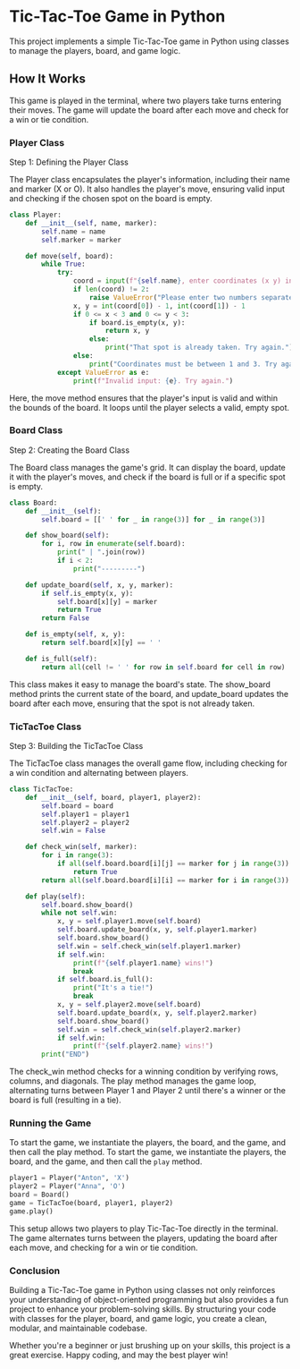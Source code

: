 
# Tic-Tac-Toe Game in Python

This project implements a simple Tic-Tac-Toe game in Python using classes to manage the players, board, and game logic.

## How It Works

This game is played in the terminal, where two players take turns entering their moves. The game will update the board after each move and check for a win or tie condition.

### Player Class
Step 1: Defining the Player Class

The Player class encapsulates the player's information, including their name and marker (X or O). It also handles the player's move, ensuring valid input and checking if the chosen spot on the board is empty.

```python
class Player:
    def __init__(self, name, marker):
        self.name = name
        self.marker = marker

    def move(self, board):
        while True:
            try:
                coord = input(f"{self.name}, enter coordinates (x y) in the range 1-3: ").split()
                if len(coord) != 2:
                    raise ValueError("Please enter two numbers separated by a space.")
                x, y = int(coord[0]) - 1, int(coord[1]) - 1
                if 0 <= x < 3 and 0 <= y < 3:
                    if board.is_empty(x, y):
                        return x, y
                    else:
                        print("That spot is already taken. Try again.")
                else:
                    print("Coordinates must be between 1 and 3. Try again.")
            except ValueError as e:
                print(f"Invalid input: {e}. Try again.")
```
Here, the move method ensures that the player's input is valid and within the bounds of the board. It loops until the player selects a valid, empty spot.


### Board Class
Step 2: Creating the Board Class

The Board class manages the game's grid. It can display the board, update it with the player's moves, and check if the board is full or if a specific spot is empty.

```python
class Board:
    def __init__(self):
        self.board = [[' ' for _ in range(3)] for _ in range(3)]

    def show_board(self):
        for i, row in enumerate(self.board):
            print(" | ".join(row))
            if i < 2:
                print("---------")

    def update_board(self, x, y, marker):
        if self.is_empty(x, y):
            self.board[x][y] = marker
            return True
        return False

    def is_empty(self, x, y):
        return self.board[x][y] == ' '

    def is_full(self):
        return all(cell != ' ' for row in self.board for cell in row)
```
This class makes it easy to manage the board's state. The show_board method prints the current state of the board, and update_board updates the board after each move, ensuring that the spot is not already taken.

### TicTacToe Class
Step 3: Building the TicTacToe Class

The TicTacToe class manages the overall game flow, including checking for a win condition and alternating between players.

```python
class TicTacToe:
    def __init__(self, board, player1, player2):
        self.board = board
        self.player1 = player1
        self.player2 = player2
        self.win = False

    def check_win(self, marker):
        for i in range(3):
            if all(self.board.board[i][j] == marker for j in range(3)) or                all(self.board.board[j][i] == marker for j in range(3)):
                return True
        return all(self.board.board[i][i] == marker for i in range(3)) or                all(self.board.board[i][2-i] == marker for i in range(3))

    def play(self):
        self.board.show_board()
        while not self.win: 
            x, y = self.player1.move(self.board)
            self.board.update_board(x, y, self.player1.marker)
            self.board.show_board()
            self.win = self.check_win(self.player1.marker)
            if self.win: 
                print(f"{self.player1.name} wins!")
                break
            if self.board.is_full():
                print("It's a tie!")
                break
            x, y = self.player2.move(self.board)
            self.board.update_board(x, y, self.player2.marker)
            self.board.show_board()
            self.win = self.check_win(self.player2.marker)
            if self.win: 
                print(f"{self.player2.name} wins!")
        print("END")
```
The check_win method checks for a winning condition by verifying rows, columns, and diagonals. The play method manages the game loop, alternating turns between Player 1 and Player 2 until there's a winner or the board is full (resulting in a tie).

### Running the Game
To start the game, we instantiate the players, the board, and the game, and then call the play method.
To start the game, we instantiate the players, the board, and the game, and then call the `play` method.

```python
player1 = Player("Anton", 'X')
player2 = Player("Anna", 'O')
board = Board()
game = TicTacToe(board, player1, player2)
game.play()
```

This setup allows two players to play Tic-Tac-Toe directly in the terminal. The game alternates turns between the players, updating the board after each move, and checking for a win or tie condition.

### Conclusion

Building a Tic-Tac-Toe game in Python using classes not only reinforces your understanding of object-oriented programming but also provides a fun project to enhance your problem-solving skills. By structuring your code with classes for the player, board, and game logic, you create a clean, modular, and maintainable codebase.

Whether you're a beginner or just brushing up on your skills, this project is a great exercise. Happy coding, and may the best player win!
